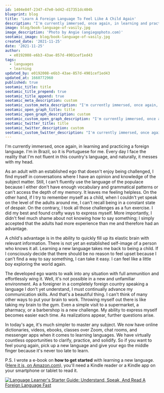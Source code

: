 ```yaml
---
id: 1404e84f-2347-47e0-bd42-d17351dc404b
blueprint: blog
title: 'Learn A Foreign Language To Feel Like A Child Again'
description: "I'm currently immersed, once again, in learning and practicing a foreign language. I'm in Brazil, so it is Portuguese for me. My ego is trying to hold me back, but I persevere."
image: blog/book-language-of-vasily.jpg
image_description: 'Photo by Angie (angiegophoto.com)'
seotamic_image: blog/book-language-of-vasily.jpg
created_date: '2021-11-25'
date: '2021-11-25'
author:
  - e0192008-e6b3-43ae-857d-4901cef1ed43
tags:
  - languages
  - learning
updated_by: e0192008-e6b3-43ae-857d-4901cef1ed43
updated_at: 1660772960
published: true
seotamic_title: title
seotamic_title_prepend: true
seotamic_title_append: true
seotamic_meta_description: custom
seotamic_custom_meta_description: "I'm currently immersed, once again, in learning and practicing a foreign language. I'm in Brazil, so it is Portuguese for me. My ego is trying to hold me back, but I persevere."
seotamic_open_graph_title: title
seotamic_open_graph_description: custom
seotamic_custom_open_graph_description: "I'm currently immersed, once again, in learning and practicing a foreign language. I'm in Brazil, so it is Portuguese for me. My ego is trying to hold me back, but I persevere."
seotamic_twitter_title: title
seotamic_twitter_description: custom
seotamic_custom_twitter_description: "I'm currently immersed, once again, in learning and practicing a foreign language. I'm in Brazil, so it is Portuguese for me. My ego is trying to hold me back, but I persevere."
---
```

I'm currently immersed, once again, in learning and practicing a foreign language. I'm in Brazil, so it is Portuguese for me. Every day I face the reality that I'm not fluent in this country's language, and naturally, it messes with my head.

As an adult with an established ego that doesn't enjoy being challenged, I find myself in conversations where I have an opinion and knowledge of the subject matter. Still, I can't fluently use the language of the populace because I either don't have enough vocabulary and grammatical patterns or can't access the depth of my memory. It leaves me feeling helpless. On the other hand, if I try to remember myself as a child, when I couldn't yet speak on the level of the adults around me, I can't recall being in a constant state of despair. On the contrary, I took all those challenges as a fun exercise. I did my best and found crafty ways to express myself. More importantly, I didn't feel much shame about not knowing how to say something; I simply accepted that the adults had more experience than me and therefore had an advantage.

A child's advantage is in the ability to quickly fill up its elastic brain with relevant information. There is not yet an established self-image of a person who knows it all. Learning a new language takes me back to being a child. If I consciously decide that there should be no reason to feel upset because I can't find a way to say something, I can take it easy. I can feel like a little boy exploring the world again.

The developed ego wants to walk into any situation with full ammunition and effortlessly wing it. Well, it's not possible in a new and unfamiliar environment. As a foreigner in a completely foreign country speaking a language I don't yet understand, I must continually advance my communication skills. And that's a beautiful thing. I can't think of many other ways to put your brain to work. Throwing myself out there is like taking my brain to the gym. Even a simple visit to a supermarket, a pharmacy, or a barbershop is a new challenge. My ability to express myself becomes easier each time. As realizations appear, further questions arise.

In today's age, it's much simpler to master any subject. We now have online dictionaries, videos, ebooks, classes over Zoom, chat rooms, and messenger apps when it comes to learning languages. We have virtually countless opportunities to clarify, practice, and solidify. So if you want to feel young again, pick up a new language and give your ego the middle finger because it's never too late to learn.

P.S. I wrote a e-book on **how to get started** with learning a new language. ([Here it is, on Amazon.com](https://bit.ly/LangBookNML)), you'll need a Kindle reader or a Kindle app on your smartphone or tablet to read it.

[![Language Learner's Starter Guide: Understand, Speak, And Read A Foreign Language Fast](/images/blog/Hardcover-Book-Hand-Language-Cover-2.jpg)](https://bit.ly/LangBookNML)
